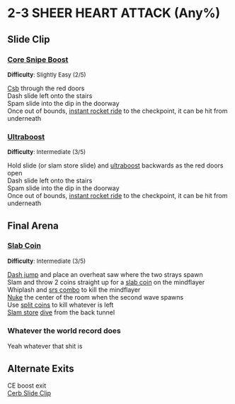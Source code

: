 # 2-3 SHEER HEART ATTACK (Any%)


## Slide Clip

### [Core Snipe Boost]()
<font size="2">
    <b>Difficulty</b>: Slightly Easy (2/5)
</font> <br/> 

[Csb](/speedrun-tech.html#csb-core-snipe-boosts) through the red doors <br/>
Dash slide left onto the stairs <br/>
Spam slide into the dip in the doorway <br/>
Once out of bounds, [instant rocket ride](/speedrun-tech.html#instant-rocket-ride) to the checkpoint, it can be hit from underneath <br/>

### [Ultraboost](https://youtu.be/HlkWbGlP140)
<font size="2">
    <b>Difficulty</b>: Intermediate (3/5)
</font> <br/> 

Hold slide (or slam store slide) and [ultraboost](/speedrun-tech.html#ub-ultraboost) backwards as the red doors open <br/>
Dash slide left onto the stairs <br/>
Spam slide into the dip in the doorway <br/>
Once out of bounds, [instant rocket ride](/speedrun-tech.html#instant-rocket-ride) to the checkpoint, it can be hit from underneath <br/>


## Final Arena

### [Slab Coin](https://youtu.be/0m0KVNSWgoE)
<font size="2">
    <b>Difficulty</b>: Intermediate (3/5)
</font> <br/> 

[Dash jump](/speedrun-tech.html#dash-jump) and place an overheat saw where the two strays spawn <br/>
Slam and throw 2 coins straight up for a [slab coin](/speedrun-tech.html#slab-coins) on the mindflayer <br/>
Whiplash and [srs combo](/speedrun-tech.html#srs-combo) to kill the mindflayer <br/>
[Nuke](/speedrun-tech.html#nukes) the center of the room when the second wave spawns <br/>
Use [split coins](/speedrun-tech.html#split-coins) to kill whatever is left <br/>
[Slam store](/speedrun-tech.html#slam-store) [dive](/speedrun-tech.html#dives) from the back tunnel <br/>

### Whatever the world record does
Yeah whatever that shit is <br/>


## Alternate Exits
CE boost exit <br/>
[Cerb Slide Clip](https://youtu.be/G8J0pXr85_0) 